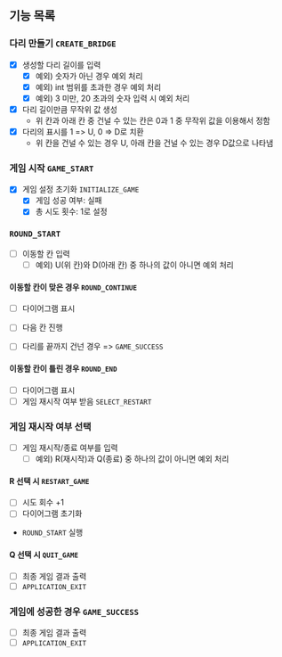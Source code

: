 ## 기능 목록

### 다리 만들기 `CREATE_BRIDGE`

- [x] 생성할 다리 길이를 입력
    - [x] 예외) 숫자가 아닌 경우 예외 처리
    - [x] 예외) int 범위를 초과한 경우 예외 처리
    - [x] 예외) 3 미만, 20 초과의 숫자 입력 시 예외 처리
- [x] 다리 길이만큼 무작위 값 생성
    - 위 칸과 아래 칸 중 건널 수 있는 칸은 0과 1 중 무작위 값을 이용해서 정함
- [x] 다리의 표시를 1 => U, 0 => D로 치환
    - 위 칸을 건널 수 있는 경우 U, 아래 칸을 건널 수 있는 경우 D값으로 나타냄

### 게임 시작 `GAME_START`

- [x] 게임 설정 초기화 `INITIALIZE_GAME`
    - [x] 게임 성공 여부: 실패
    - [x] 총 시도 횟수: 1로 설정

### `ROUND_START`

- [ ] 이동할 칸 입력
    - [ ] 예외) U(위 칸)와 D(아래 칸) 중 하나의 값이 아니면 예외 처리

#### 이동할 칸이 맞은 경우 `ROUND_CONTINUE`

- [ ] 다이어그램 표시
- [ ] 다음 칸 진행

- [ ] 다리를 끝까지 건넌 경우 => `GAME_SUCCESS`

#### 이동할 칸이 틀린 경우 `ROUND_END`

- [ ] 다이어그램 표시
- [ ] 게임 재시작 여부 받음 `SELECT_RESTART`

### 게임 재시작 여부 선택

- [ ] 게임 재시작/종료 여부를 입력
    - [ ] 예외) R(재시작)과 Q(종료) 중 하나의 값이 아니면 예외 처리

#### R 선택 시 `RESTART_GAME`

- [ ] 시도 회수 +1
- [ ] 다이어그램 초기화
- `ROUND_START` 실행

#### Q 선택 시 `QUIT_GAME`

- [ ] 최종 게임 결과 출력
- [ ] `APPLICATION_EXIT`

### 게임에 성공한 경우 `GAME_SUCCESS`

- [ ] 최종 게임 결과 출력
- [ ] `APPLICATION_EXIT`